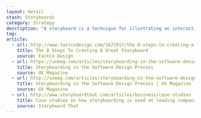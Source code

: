 ```yaml
---
layout: detail
stash: Storyboards
category: Strategy
description: "A storyboard is a technique for illustrating an interaction between a person and a product (or multiple people and multiple products) in narrative format, which includes a series of drawings, sketches, or pictures and sometimes words that tell a story."
tag:
article:
  - url: http://www.fastcodesign.com/1672917/the-8-steps-to-creating-a-great-storyboard
    title: The 8 Steps To Creating A Great Storyboard
    source: FastCo Design
  - url: https://uxmag.com/articles/storyboarding-in-the-software-design-process
    title: Storyboarding in the Software Design Process
    source: UX Magazine
  - url: http://uxmag.com/articles/storyboarding-in-the-software-design-process
    title: Storyboarding in the Software Design Process | UX Magazine
    source: UX Magazine
  - url: http://www.storyboardthat.com/articles/business/case-studies
    title: Case studies on how storyboarding is used at leading companies world wide
    source: Storyboard That
---
```

